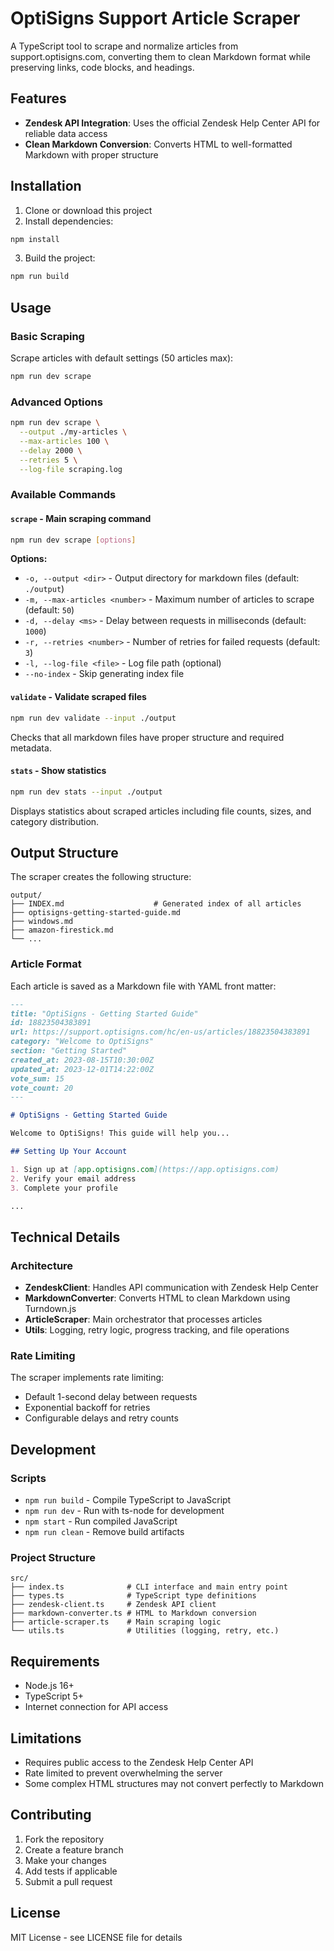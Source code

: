 # OptiSigns Support Article Scraper

A TypeScript tool to scrape and normalize articles from support.optisigns.com, converting them to clean Markdown format while preserving links, code blocks, and headings.

## Features

- **Zendesk API Integration**: Uses the official Zendesk Help Center API for reliable data access
- **Clean Markdown Conversion**: Converts HTML to well-formatted Markdown with proper structure

## Installation

1. Clone or download this project
2. Install dependencies:

```bash
npm install
```

3. Build the project:

```bash
npm run build
```

## Usage

### Basic Scraping

Scrape articles with default settings (50 articles max):

```bash
npm run dev scrape
```

### Advanced Options

```bash
npm run dev scrape \
  --output ./my-articles \
  --max-articles 100 \
  --delay 2000 \
  --retries 5 \
  --log-file scraping.log
```

### Available Commands

#### `scrape` - Main scraping command

```bash
npm run dev scrape [options]
```

**Options:**

- `-o, --output <dir>` - Output directory for markdown files (default: `./output`)
- `-m, --max-articles <number>` - Maximum number of articles to scrape (default: `50`)
- `-d, --delay <ms>` - Delay between requests in milliseconds (default: `1000`)
- `-r, --retries <number>` - Number of retries for failed requests (default: `3`)
- `-l, --log-file <file>` - Log file path (optional)
- `--no-index` - Skip generating index file

#### `validate` - Validate scraped files

```bash
npm run dev validate --input ./output
```

Checks that all markdown files have proper structure and required metadata.

#### `stats` - Show statistics

```bash
npm run dev stats --input ./output
```

Displays statistics about scraped articles including file counts, sizes, and category distribution.

## Output Structure

The scraper creates the following structure:

```
output/
├── INDEX.md                    # Generated index of all articles
├── optisigns-getting-started-guide.md
├── windows.md
├── amazon-firestick.md
└── ...
```

### Article Format

Each article is saved as a Markdown file with YAML front matter:

```markdown
---
title: "OptiSigns - Getting Started Guide"
id: 18823504383891
url: https://support.optisigns.com/hc/en-us/articles/18823504383891
category: "Welcome to OptiSigns"
section: "Getting Started"
created_at: 2023-08-15T10:30:00Z
updated_at: 2023-12-01T14:22:00Z
vote_sum: 15
vote_count: 20
---

# OptiSigns - Getting Started Guide

Welcome to OptiSigns! This guide will help you...

## Setting Up Your Account

1. Sign up at [app.optisigns.com](https://app.optisigns.com)
2. Verify your email address
3. Complete your profile

...
```

## Technical Details

### Architecture

- **ZendeskClient**: Handles API communication with Zendesk Help Center
- **MarkdownConverter**: Converts HTML to clean Markdown using Turndown.js
- **ArticleScraper**: Main orchestrator that processes articles
- **Utils**: Logging, retry logic, progress tracking, and file operations

### Rate Limiting

The scraper implements rate limiting:

- Default 1-second delay between requests
- Exponential backoff for retries
- Configurable delays and retry counts

## Development

### Scripts

- `npm run build` - Compile TypeScript to JavaScript
- `npm run dev` - Run with ts-node for development
- `npm start` - Run compiled JavaScript
- `npm run clean` - Remove build artifacts

### Project Structure

```
src/
├── index.ts              # CLI interface and main entry point
├── types.ts              # TypeScript type definitions
├── zendesk-client.ts     # Zendesk API client
├── markdown-converter.ts # HTML to Markdown conversion
├── article-scraper.ts    # Main scraping logic
└── utils.ts              # Utilities (logging, retry, etc.)
```

## Requirements

- Node.js 16+
- TypeScript 5+
- Internet connection for API access

## Limitations

- Requires public access to the Zendesk Help Center API
- Rate limited to prevent overwhelming the server
- Some complex HTML structures may not convert perfectly to Markdown

## Contributing

1. Fork the repository
2. Create a feature branch
3. Make your changes
4. Add tests if applicable
5. Submit a pull request

## License

MIT License - see LICENSE file for details
